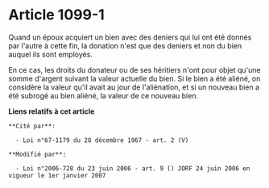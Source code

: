 # Article 1099-1

Quand un époux acquiert un bien avec des deniers qui lui ont été donnés par l'autre à cette fin, la donation n'est que des
deniers et non du bien auquel ils sont employés.

En ce cas, les droits du donateur ou de ses héritiers n'ont pour objet qu'une somme d'argent suivant la valeur actuelle du
bien. Si le bien a été aliéné, on considère la valeur qu'il avait au jour de l'aliénation, et si un nouveau bien a été
subrogé au bien aliéné, la valeur de ce nouveau bien.

**Liens relatifs à cet article**

	**Cité par**:

	  - Loi n°67-1179 du 28 décembre 1967 - art. 2 (V)

	**Modifié par**:

	  - Loi n°2006-728 du 23 juin 2006 - art. 9 () JORF 24 juin 2006 en vigueur le 1er janvier 2007
